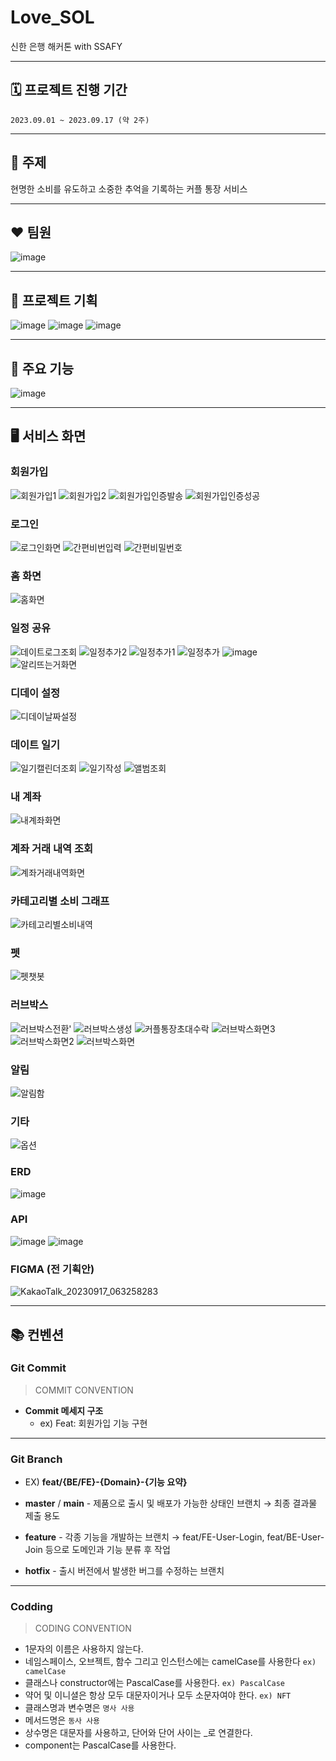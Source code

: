 # Love_SOL
신한 은행 해커톤 with SSAFY


---
## 🗓 프로젝트 진행 기간
`2023.09.01 ~ 2023.09.17 (약 2주)`


---
## 📑 주제
현명한 소비를 유도하고 소중한 추억을 기록하는 커플 통장 서비스


---
## ❤ 팀원
![image](https://github.com/Love-SOL/Love_SOL/assets/33506590/b432e725-86a4-416a-b762-7da6eb3e7428)


---
## 🎉 프로젝트 기획
![image](https://github.com/Love-SOL/Love_SOL/assets/33506590/e829b45a-af09-411e-9b9f-6a5880c73c33)
![image](https://github.com/Love-SOL/Love_SOL/assets/33506590/6f92bc6c-e123-4b5b-a7aa-8a64c89fc537)
![image](https://github.com/Love-SOL/Love_SOL/assets/33506590/9a03fffe-e4dc-4543-a7a0-2f95158569a6)


---
## 🔑 주요 기능
![image](https://github.com/Love-SOL/Love_SOL/assets/33506590/835704ab-f8e6-47fb-823e-d3a09b42af42)


---
## 🖥 서비스 화면


### 회원가입
![회원가입1](https://github.com/Love-SOL/Love_SOL/assets/33506590/a8e54da9-0fee-41d5-bafe-c131f50044dc)
![회원가입2](https://github.com/Love-SOL/Love_SOL/assets/33506590/389c8f6b-4cee-4c0c-8169-fb86aaafbfcf)
![회원가입인증발송](https://github.com/Love-SOL/Love_SOL/assets/33506590/b22de48b-0990-4392-b0ba-53d18511940f)
![회원가입인증성공](https://github.com/Love-SOL/Love_SOL/assets/33506590/bfaf0d88-0296-442e-b130-2e3ad5462e39)


### 로그인
![로그인화면](https://github.com/Love-SOL/Love_SOL/assets/33506590/26832fc9-16be-424c-848e-bddab0f7432c)
![간편비번입력](https://github.com/Love-SOL/Love_SOL/assets/33506590/baf0eb86-16b0-40f5-a1ec-ff6e7e677cca)
![간편비밀번호](https://github.com/Love-SOL/Love_SOL/assets/33506590/1d339b21-5c6b-4101-b371-8571bdea0667)

### 홈 화면
![홈화면](https://github.com/Love-SOL/Love_SOL/assets/33506590/42678b09-8762-4901-a23e-34df9a67a72d)

### 일정 공유
![데이트로그조회](https://github.com/Love-SOL/Love_SOL/assets/33506590/a83e2952-f265-42c8-8245-6fdf41656d4b)
![일정추가2](https://github.com/Love-SOL/Love_SOL/assets/33506590/4781a08d-2c71-4f18-8603-b1ef6baf7711)
![일정추가1](https://github.com/Love-SOL/Love_SOL/assets/33506590/3994caf7-9c03-4901-9b22-9b6b3187a425)
![일정추가](https://github.com/Love-SOL/Love_SOL/assets/33506590/9fd23a4e-8e9f-4560-988a-a10e775aacc2)
![image](https://github.com/Love-SOL/Love_SOL/assets/33506590/ca908ede-1d3b-4f31-b519-facc4d39752a)
![알리뜨는거화면](https://github.com/Love-SOL/Love_SOL/assets/33506590/61edd830-f444-42e3-9940-8dd3331a225a)


### 디데이 설정
![디데이날짜설정](https://github.com/Love-SOL/Love_SOL/assets/33506590/ccc13883-4127-4a7f-9a10-ec48fdfbe62c)

### 데이트 일기
![일기캘린더조회](https://github.com/Love-SOL/Love_SOL/assets/33506590/ef1b75ea-61ba-4a8d-a32a-a636bc18edf2)
![일기작성](https://github.com/Love-SOL/Love_SOL/assets/33506590/5f152efe-3bac-4307-89b3-1a594bcd4d72)
![앨범조회](https://github.com/Love-SOL/Love_SOL/assets/33506590/17b8830d-ae73-4966-902e-e4d142947dab)


### 내 계좌
![내계좌화면](https://github.com/Love-SOL/Love_SOL/assets/33506590/f0f45cc4-865c-4464-babb-57c50903678a)


### 계좌 거래 내역 조회
![계좌거래내역화면](https://github.com/Love-SOL/Love_SOL/assets/33506590/ac962cc8-c2af-48b4-a57f-5e367f9e205a)

### 카테고리별 소비 그래프
![카테고리별소비내역](https://github.com/Love-SOL/Love_SOL/assets/33506590/fd51905a-7422-4c3a-8778-3580ba52140f)

### 펫
![펫챗봇](https://github.com/Love-SOL/Love_SOL/assets/33506590/f2ac32e5-8a58-4e37-9400-84d99362ce7d)


### 러브박스
![러브박스전환'](https://github.com/Love-SOL/Love_SOL/assets/33506590/485b969d-e1aa-4dc1-866b-290a1a24e66b)
![러브박스생성](https://github.com/Love-SOL/Love_SOL/assets/33506590/02296bdf-38b0-496f-af80-b68df24b0339)
![커플통장초대수락](https://github.com/Love-SOL/Love_SOL/assets/33506590/a5e039a0-b713-4bf0-951b-c5f37b38139d)
![러브박스화면3](https://github.com/Love-SOL/Love_SOL/assets/33506590/75ce13f7-a710-49b4-b088-102a6b8539fb)
![러브박스화면2](https://github.com/Love-SOL/Love_SOL/assets/33506590/a6dea09b-9ea1-43eb-b462-34da371a6d26)
![러브박스화면](https://github.com/Love-SOL/Love_SOL/assets/33506590/092513bb-eab5-460a-9a6f-6e6d6a5139c6)


### 알림
![알림함](https://github.com/Love-SOL/Love_SOL/assets/33506590/74670fab-257c-493e-b04d-b10e4ce6ded4)

### 기타
![옵션](https://github.com/Love-SOL/Love_SOL/assets/33506590/f9c6a8ff-73d4-4afe-924b-51d8987dcc1e)


### ERD
![image](https://github.com/Love-SOL/Love_SOL/assets/33506590/8b888e67-6aa3-42b7-bd92-c8d561a2ce11)



### API
![image](https://github.com/Love-SOL/Love_SOL/assets/33506590/21cd870b-a300-4550-bd45-a8e5ec38961f)
![image](https://github.com/Love-SOL/Love_SOL/assets/33506590/ac5eec1c-2717-4ecb-a514-25a037a10c4f)



### FIGMA (전 기획안)
![KakaoTalk_20230917_063258283](https://github.com/Love-SOL/Love_SOL/assets/33506590/e5e97063-68cf-4a9c-8eea-4f07c45a5d8f)



---
## 📚 컨벤션

### Git Commit

> COMMIT CONVENTION
> 

- **Commit 메세지 구조**
    - ex) Feat: 회원가입 기능 구현

---

### Git Branch

- EX) **feat/{BE/FE}-{Domain}-{기능 요약}**

- **master** / **main** - 제품으로 출시 및 배포가 가능한 상태인 브랜치 → 최종 결과물 제출 용도
- **feature** - 각종 기능을 개발하는 브랜치 → feat/FE-User-Login, feat/BE-User-Join 등으로 도메인과 기능 분류 후 작업
- **hotfix** - 출시 버전에서 발생한 버그를 수정하는 브랜치

---
### Codding

> CODING CONVENTION
> 

- 1문자의 이름은 사용하지 않는다.
- 네임스페이스, 오브젝트, 함수 그리고 인스턴스에는 camelCase를 사용한다 `ex) camelCase`
- 클래스나 constructor에는 PascalCase를 사용한다. `ex) PascalCase`
- 약어 및 이니셜은 항상 모두 대문자이거나 모두 소문자여야 한다. `ex) NFT`
- 클래스명과 변수명은 `명사 사용`
- 메서드명은 `동사 사용`
- 상수명은 대문자를 사용하고, 단어와 단어 사이는 _로 연결한다.
- component는 PascalCase를 사용한다.
